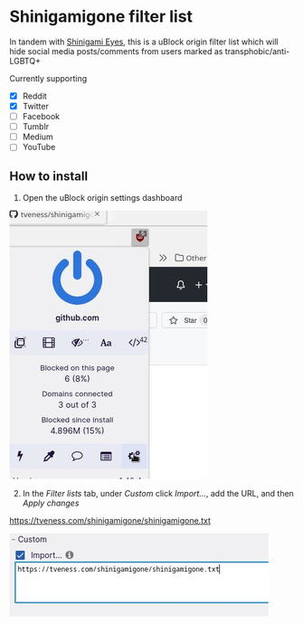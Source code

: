 # Shinigamigone filter list

In tandem with [Shinigami Eyes](https://github.com/shinigami-eyes/shinigami-eyes), this is a uBlock origin filter list which will hide social media posts/comments from users marked as transphobic/anti-LGBTQ+

Currently supporting
- [x] Reddit 
- [x] Twitter
- [ ] Facebook
- [ ] Tumblr
- [ ] Medium
- [ ] YouTube

## How to install

1. Open the uBlock origin settings dashboard
 
![](pics/step-1.jpg)

2. In the *Filter lists* tab, under *Custom* click *Import...*, add the URL, and then *Apply changes*

https://tveness.com/shinigamigone/shinigamigone.txt

![](pics/step-2.jpg)


